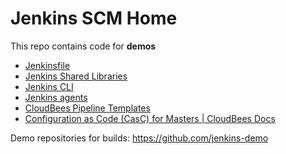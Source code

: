 # Jenkins SCM Home

This repo contains code for **demos**

* [Jenkinsfile](resources/pocs/pipelines)
* [Jenkins Shared Libraries](vars)
* [Jenkins CLI](resources/cli)
* [Jenkins agents](resources/agents)
* [CloudBees Pipeline Templates](templates)
* [Configuration as Code (CasC) for Masters | CloudBees Docs](caac)

Demo repositories for builds: https://github.com/jenkins-demo